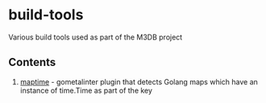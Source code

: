 # build-tools
Various build tools used as part of the M3DB project

## Contents

1. [maptime](https://github.com/m3db/build-tools/blob/master/linters/maptime/README.md) - gometalinter plugin that detects Golang maps which have an instance of time.Time as part of the key